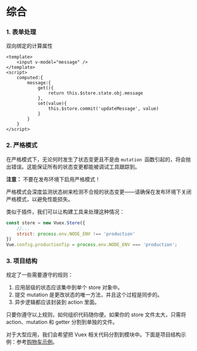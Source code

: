 # 综合

### 1. 表单处理

双向绑定的计算属性

```vue
<template>
	<input v-model="message" />
</template>
<script>
	computed:{
        message:{
            get(){
                return this.$store.state.obj.message
            },
            set(value){
                this.$store.commit('updateMessage', value)
            }
        }
    }
</script>
```

### 2. 严格模式

在严格模式下，无论何时发生了状态变更且不是由 `mutation `函数引起的，将会抛出错误。这能保证所有的状态变更都能被调试工具跟踪到。

**注意：** 不要在发布环境下启用严格模式！

严格模式会深度监测状态树来检测不合规的状态变更——请确保在发布环境下关闭严格模式，以避免性能损失。

类似于插件，我们可以让构建工具来处理这种情况：

```javascript
const store = new Vuex.Store({
    //...
    strict: process.env.NODE_ENV !== 'production'
})
Vue.config.productionTip = process.env.NODE_ENV === 'production';
```

### 3. 项目结构

规定了一些需要遵守的规则：

1. 应用层级的状态应该集中到单个     store 对象中。
2. 提交 mutation 是更改状态的唯一方法，并且这个过程是同步的。
3. 异步逻辑都应该封装到 action 里面。

只要你遵守以上规则，如何组织代码随你便。如果你的 store 文件太大，只需将 action、mutation 和 getter 分割到单独的文件。

对于大型应用，我们会希望把 Vuex 相关代码分割到模块中。下面是项目结构示例：参考[购物车示例](https://github.com/vuejs/vuex/tree/dev/examples/shopping-cart)。